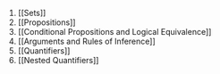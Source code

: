 1. [[Sets]]
2. [[Propositions]]
3. [[Conditional Propositions and Logical Equivalence]]
4. [[Arguments and Rules of Inference]]
5. [[Quantifiers]]
6. [[Nested Quantifiers]]
